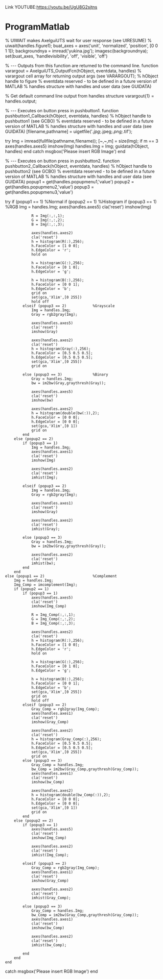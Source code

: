 Link YOUTUBE:https://youtu.be/UgU8G2sjtns

# ProgramMatlab


% UIWAIT makes AxelguiUTS wait for user response (see UIRESUME)
% uiwait(handles.figure1);
buat_axes = axes('unit', 'normalized', 'position', [0 0  1 1]);
backgroundnya = imread('yukina.jpg');
imagesc(backgroundnya);
set(buat_axes, 'handlevisibility', 'off', 'visible', 'off')



% --- Outputs from this function are returned to the command line.
function varargout = AxelguiUTS_OutputFcn(hObject, eventdata, handles) 
% varargout  cell array for returning output args (see VARARGOUT);
% hObject    handle to figure
% eventdata  reserved - to be defined in a future version of MATLAB
% handles    structure with handles and user data (see GUIDATA)

% Get default command line output from handles structure
varargout{1} = handles.output;


% --- Executes on button press in pushbutton1.
function pushbutton1_Callback(hObject, eventdata, handles)
% hObject    handle to pushbutton1 (see GCBO)
% eventdata  reserved - to be defined in a future version of MATLAB
% handles    structure with handles and user data (see GUIDATA)
[filename,pathname] = uigetfile('*.jpg;*.jpeg;*.png;*.tif');
 
try
    Img = imread(fullfile(pathname,filename));
    [~,~,m] = size(Img);
    if m == 3
        axes(handles.axes5)
        imshow(Img)
        handles.Img = Img;
        guidata(hObject, handles)
    end
catch
    msgbox('Please insert RGB Image')
end


% --- Executes on button press in pushbutton2.
function pushbutton2_Callback(hObject, eventdata, handles)
% hObject    handle to pushbutton2 (see GCBO)
% eventdata  reserved - to be defined in a future version of MATLAB
% handles    structure with handles and user data (see GUIDATA)
popup1 = get(handles.popupmenu1,'value')
popup2 = get(handles.popupmenu2,'value')
popup3 = get(handles.popupmenu3,'value')

try
    if (popup1 == 1)                        %Normal
        if (popup2 == 1)                    %Histogram
            if (popup3 == 1)                %RGB
                Img = handles.Img;
                axes(handles.axes5)
                cla('reset')
                imshow(Img)

                R = Img(:,:,1);
                G = Img(:,:,2);
                B = Img(:,:,3);

                axes(handles.axes2)
                cla('reset')
                h = histogram(R(:),256);
                h.FaceColor = [1 0 0];
                h.EdgeColor = 'r';
                hold on

                h = histogram(G(:),256);
                h.FaceColor = [0 1 0];
                h.EdgeColor = 'g';

                h = histogram(B(:),256);
                h.FaceColor = [0 0 1];
                h.EdgeColor = 'b';
                grid on
                set(gca,'Xlim',[0 255])
                hold off
            elseif (popup3 == 2)            %Grayscale
                Img = handles.Img;
                Gray = rgb2gray(Img);

                axes(handles.axes5)
                cla('reset')
                imshow(Gray)

                axes(handles.axes2)
                cla('reset')
                h = histogram(Gray(:),256);
                h.FaceColor = [0.5 0.5 0.5];
                h.EdgeColor = [0.5 0.5 0.5];
                set(gca,'Xlim',[0 255])
                grid on

            else (popup3 == 3)              %Binary
                Gray = handles.Img;
                bw = im2bw(Gray,graythresh(Gray));

                axes(handles.axes5)
                cla('reset')
                imshow(bw)

                axes(handles.axes2)
                h = histogram(double(bw(:)),2);
                h.FaceColor = [0 0 0];
                h.EdgeColor = [0 0 0];
                set(gca,'Xlim',[0 1])
                grid on
            end
        else (popup2 == 2)                  
            if (popup3 == 1)                
                Img = handles.Img;
                axes(handles.axes1)
                cla('reset')
                imshow(Img)

                axes(handles.axes2)
                cla('reset')
                imhist(Img);

            elseif (popup3 == 2)            
                Img = handles.Img;
                Gray = rgb2gray(Img);

                axes(handles.axes1)
                cla('reset')
                imshow(Gray)

                axes(handles.axes2)
                cla('reset')
                imhist(Gray);

            else (popup3 == 3)              
                Gray = handles.Img;
                bw = im2bw(Gray,graythresh(Gray));

                axes(handles.axes2)
                cla('reset')
                imhist(bw);
            end
        end
    else (popup1 == 2)                      %Complement
        Img = handles.Img;
        Img_Comp = imcomplement(Img);
        if (popup2 == 1)                    
            if (popup3 == 1)                
                axes(handles.axes5)
                cla('reset')
                imshow(Img_Comp)

                R = Img_Comp(:,:,1);
                G = Img_Comp(:,:,2);
                B = Img_Comp(:,:,3);

                axes(handles.axes2)
                cla('reset')
                h = histogram(R(:),256);
                h.FaceColor = [1 0 0];
                h.EdgeColor = 'r';
                hold on

                h = histogram(G(:),256);
                h.FaceColor = [0 1 0];
                h.EdgeColor = 'g';

                h = histogram(B(:),256);
                h.FaceColor = [0 0 1];
                h.EdgeColor = 'b';
                set(gca,'Xlim',[0 255])
                grid on
                hold off
            elseif (popup3 == 2)            
                Gray_Comp = rgb2gray(Img_Comp);
                axes(handles.axes1)
                cla('reset')
                imshow(Gray_Comp)

                axes(handles.axes2)
                cla('reset')
                h = histogram(Gray_Comp(:),256);
                h.FaceColor = [0.5 0.5 0.5];
                h.EdgeColor = [0.5 0.5 0.5];
                set(gca,'Xlim',[0 255])
                grid on
            else (popup3 == 3)              
                Gray_Comp = handles.Img;
                bw_Comp = im2bw(Gray_Comp,graythresh(Gray_Comp));
                axes(handles.axes1)
                cla('reset')
                imshow(bw_Comp)

                axes(handles.axes2)
                h = histogram(double(bw_Comp(:)),2);
                h.FaceColor = [0 0 0];
                h.EdgeColor = [0 0 0];
                set(gca,'Xlim',[0 1])
                grid on
            end
        else (popup2 == 2)                  
            if (popup3 == 1)                
                axes(handles.axes5)
                cla('reset')
                imshow(Img_Comp)

                axes(handles.axes2)
                cla('reset')
                imhist(Img_Comp);

            elseif (popup3 == 2)            
                Gray_Comp = rgb2gray(Img_Comp);
                axes(handles.axes1)
                cla('reset')
                imshow(Gray_Comp)

                axes(handles.axes2)
                cla('reset')
                imhist(Gray_Comp);

            else (popup3 == 3)              
                Gray_Comp = handles.Img;
                bw_Comp = im2bw(Gray_Comp,graythresh(Gray_Comp));
                axes(handles.axes1)
                cla('reset')
                imshow(bw_Comp)

                axes(handles.axes2)
                cla('reset')
                imhist(bw_Comp);

            end
        end
    end
catch
    msgbox('Please insert RGB Image')
end
